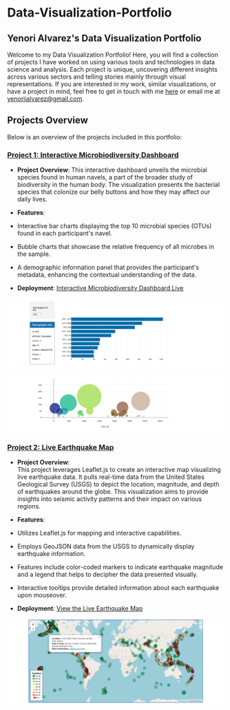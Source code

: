 # Data-Visualization-Portfolio
## Yenori Alvarez's Data Visualization Portfolio

Welcome to my Data Visualization Portfolio! Here, you will find a collection of projects I have worked on using various tools and technologies in data science and analysis. Each project is unique, uncovering different insights across various sectors and telling stories mainly through visual representations. If you are interested in my work, similar visualizations, or have a project in mind, feel free to get in touch with me [here](https://www.linkedin.com/in/yenori-alvarez-13a66b186/) or email me at yenoriialvarez@gmail.com.

## Projects Overview

Below is an overview of the projects included in this portfolio:

### [Project 1: Interactive Microbiodiversity Dashboard](https://github.com/Yenorii/belly-button-challenge/tree/0a5da4358acc613300092a7cc91c5a509d33c66b)

- **Project Overview**: This interactive dashboard unveils the microbial species found in human navels, a part of the broader study of biodiversity in the human body. The visualization presents the bacterial species that colonize our belly buttons and how they may affect our daily lives.

- **Features**:<br>
- Interactive bar charts displaying the top 10 microbial species (OTUs) found in each participant's navel.
- Bubble charts that showcase the relative frequency of all microbes in the sample.
- A demographic information panel that provides the participant's metadata, enhancing the contextual understanding of the data.

- **Deployment**: [Interactive Microbiodiversity Dashboard Live](https://yenorii.github.io/belly-button-challenge/)


![](<Images/Screenshot 1.png>)
![](<Images/Screenshot 2.png>)

### [Project 2: Live Earthquake Map](https://github.com/Yenorii/leaflet-challenge/tree/67502a685df8e743027ac08aae2bfb6e107df80f)

- **Project Overview**:<br>
This project leverages Leaflet.js to create an interactive map visualizing live earthquake data. It pulls real-time data from the United States Geological Survey (USGS) to depict the location, magnitude, and depth of earthquakes around the globe. This visualization aims to provide insights into seismic activity patterns and their impact on various regions.

- **Features**:<br>
- Utilizes Leaflet.js for mapping and interactive capabilities.
- Employs GeoJSON data from the USGS to dynamically display earthquake information.
- Features include color-coded markers to indicate earthquake magnitude and a legend that helps to decipher the data presented visually.
- Interactive tooltips provide detailed information about each earthquake upon mouseover.

- **Deployment**: [View the Live Earthquake Map](https://yenorii.github.io/leaflet-challenge/)

![](<Images/Screenshot 3.png>)
